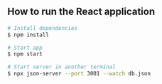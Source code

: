 ## How to run the React application

```bash
# Install dependencies
$ npm install
```

```bash
# Start app
$ npm start
```

```bash
# Start server in another terminal
$ npx json-server --port 3001 --watch db.json
```


